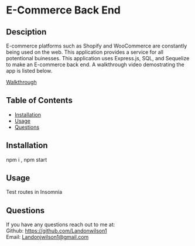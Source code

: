 # E-Commerce Back End  

  ## Desciption 
  E-commerce platforms such as Shopify and WooCommerce are constantly being used on the web. This application provides a service for all potentional buinesses. This application uses Express.js, SQL, and Sequelize to make an E-commerce back end. A walkthrough video demostrating the app is listed below.  
  
  [Walkthrough](https://drive.google.com/file/d/166M6r7lwrOBLepK9kAuudMQYhv29j55g/view?usp=sharing)

  ## Table of Contents
  - [Installation](#installation)
  - [Usage](#usage)
  - [Questions](#questions)

  ## Installation 
  npm i , npm start 

  ## Usage 
  Test routes in Insomnia

  ## Questions 
  If you have any questions reach out to me at: </br>
  Github: https://github.com/Landonwilson1 </br>
  Email: Landonjwilson1@gmail.com

